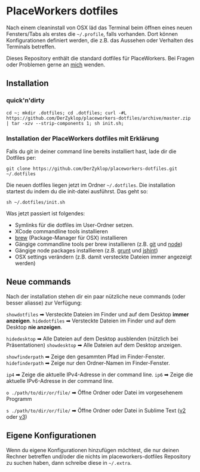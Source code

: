 # PlaceWorkers dotfiles

Nach einem cleaninstall von OSX läd das Terminal beim öffnen eines neuen Fensters/Tabs als erstes die `~/.profile`, falls vorhanden. Dort können Konfigurationen definiert werden, die z.B. das Aussehen oder Verhalten des Terminals betreffen.

Dieses Repository enthält die standard dotfiles für PlaceWorkers. Bei Fragen oder Problemen gerne an [mich](mailto:mail@der-zyklop.de) wenden.

## Installation

### quick'n'dirty

    cd ~; mkdir .dotfiles; cd .dotfiles; curl -#L https://github.com/DerZyklop/placeworkers-dotfiles/archive/master.zip | tar -xzv --strip-components 1; sh init.sh;

### Installation der PlaceWorkers dotfiles mit Erklärung

Falls du git in deiner command line bereits installiert hast, lade dir die Dotfiles per:

    git clone https://github.com/DerZyklop/placeworkers-dotfiles.git ~/.dotfiles

Die neuen dotfiles liegen jetzt im Ordner `~/.dotfiles`. Die installation startest du indem du die init-datei ausführst. Das geht so:

    sh ~/.dotfiles/init.sh

Was jetzt passiert ist folgendes: 

- Symlinks für die dotfiles im User-Ordner setzen.
- XCode commandline tools installieren
- [brew](http://brew.sh/) (Package-Manager für OSX) installieren
- Gängige commandline tools per brew installieren (z.B. [git](http://git-scm.com/) und [node](http://nodejs.org/))
- Gängige node packages installieren (z.B. [grunt](http://gruntjs.com/) und [jshint](http://jshint.com/))
- OSX settings verändern (z.B. damit versteckte Dateien immer angezeigt werden)

## Neue commands

Nach der installation stehen dir ein paar nützliche neue commands (oder besser aliasse) zur Verfügung:

`showdotfiles` ➡ Versteckte Dateien im Finder und auf dem Desktop **immer anzeigen**.
`hidedotfiles` ➡ Versteckte Dateien im Finder und auf dem Desktop **nie anzeigen**.

`hidedesktop` ➡ Alle Dateien auf dem Desktop ausblenden (nützlich bei Präsentationen)
`showdesktop` ➡ Alle Dateien auf dem Desktop anzeigen.

`showfinderpath` ➡ Zeige den gesammten Pfad im Finder-Fenster.
`hidefinderpath` ➡ Zeige nur den Ordner-Namen im Finder-Fenster.

`ip4` ➡ Zeige die aktuelle IPv4-Adresse in der command line.
`ip6` ➡ Zeige die aktuelle IPv6-Adresse in der command line.

`o ./path/to/dir/or/file/` ➡ Öffne Ordner oder Datei im vorgesehenem Programm

`s ./path/to/dir/or/file/` ➡ Öffne Ordner oder Datei in Sublime Text ([v2](http://www.sublimetext.com/) oder [v3](http://www.sublimetext.com/3))

## Eigene Konfigurationen

Wenn du eigene Konfigurationen hinzufügen möchtest, die nur deinen Rechner betreffen und/oder die nichts im placeworkers-dotfiles Repository zu suchen haben, dann schreibe diese in `~/.extra`.
